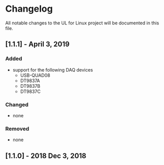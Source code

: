# Changelog
All notable changes to the UL for Linux project will be documented in this file.

## [1.1.1] - April 3, 2019
### Added
* support for the following DAQ devices
  * USB-QUAD08
  * DT9837A
  * DT9837B
  * DT9837C
  

### Changed
- none

### Removed
- none

## [1.1.0] - 2018 Dec 3, 2018
